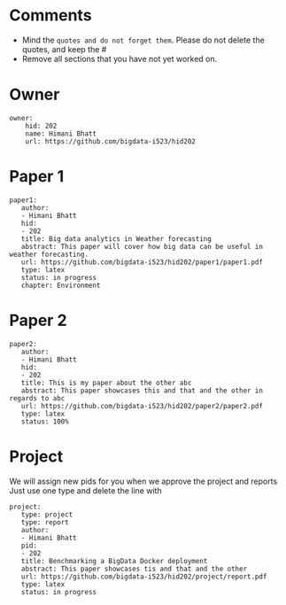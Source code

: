 # Comments

* Mind the ```quotes and do not forget them```. Please do not delete the quotes, and keep the #
* Remove all sections that you have not yet worked on. 

# Owner

```
owner:
    hid: 202
    name: Himani Bhatt
    url: https://github.com/bigdata-i523/hid202
```

# Paper 1

```
paper1:
   author: 
   - Himani Bhatt
   hid: 
   - 202
   title: Big data analytics in Weather forecasting
   abstract: This paper will cover how big data can be useful in weather forecasting.
   url: https://github.com/bigdata-i523/hid202/paper1/paper1.pdf
   type: latex
   status: in progress
   chapter: Environment
```
   
# Paper 2

```
paper2:
   author: 
   - Himani Bhatt
   hid:
   - 202
   title: This is my paper about the other abc
   abstract: This paper showcases this and that and the other in regards to abc
   url: https://github.com/bigdata-i523/hid202/paper2/paper2.pdf   
   type: latex
   status: 100%
```

# Project 

We will assign new pids for you when we approve the project and reports   
Just use one type and delete the line with 

```
project:
   type: project
   type: report
   author: 
   - Himani Bhatt
   pid:
   - 202
   title: Benchmarking a BigData Docker deployment
   abstract: This paper showcases tis and that and the other 
   url: https://github.com/bigdata-i523/hid202/project/report.pdf
   type: latex
   status: in progress
```
   
